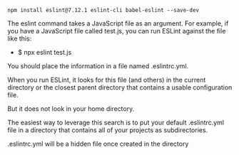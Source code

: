 `npm install eslint@7.12.1 eslint-cli babel-eslint --save-dev`

The eslint command takes a JavaScript file as an argument. For example, if you have a JavaScript file called test.js, you can run ESLint against the file like this:
- $ npx eslint test.js

You should place the information in a file named .eslintrc.yml. 

When you run ESLint, it looks for this file (and others) in the current directory or the closest parent directory that contains a usable configuration file.

But it does not look in your home directory.

The easiest way to leverage this search is to put your default .eslintrc.yml file in a directory that contains all of your projects as subdirectories.

.eslintrc.yml will be a hidden file once created in the directory
